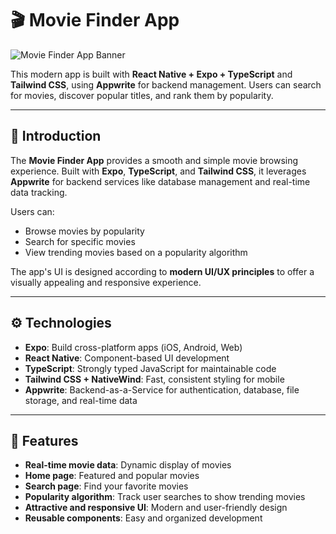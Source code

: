 # 🎬 Movie Finder App

![Movie Finder App Banner](https://via.placeholder.com/1200x400.png?text=Movie+Finder+App+Banner)

This modern app is built with **React Native + Expo + TypeScript** and **Tailwind CSS**, using **Appwrite** for backend management. Users can search for movies, discover popular titles, and rank them by popularity.

---

## 🤖 Introduction

The **Movie Finder App** provides a smooth and simple movie browsing experience. Built with **Expo**, **TypeScript**, and **Tailwind CSS**, it leverages **Appwrite** for backend services like database management and real-time data tracking.

Users can:

- Browse movies by popularity  
- Search for specific movies  
- View trending movies based on a popularity algorithm  

The app's UI is designed according to **modern UI/UX principles** to offer a visually appealing and responsive experience.

---

## ⚙️ Technologies

- **Expo**: Build cross-platform apps (iOS, Android, Web)  
- **React Native**: Component-based UI development  
- **TypeScript**: Strongly typed JavaScript for maintainable code  
- **Tailwind CSS + NativeWind**: Fast, consistent styling for mobile  
- **Appwrite**: Backend-as-a-Service for authentication, database, file storage, and real-time data  

---

## 🔋 Features

- **Real-time movie data**: Dynamic display of movies  
- **Home page**: Featured and popular movies  
- **Search page**: Find your favorite movies  
- **Popularity algorithm**: Track user searches to show trending movies  
- **Attractive and responsive UI**: Modern and user-friendly design  
- **Reusable components**: Easy and organized development
